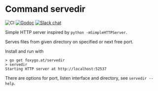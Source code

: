 # Command servedir

![CI](https://github.com/foxygoat/servedir/workflows/ci/badge.svg?branch=master)
[![Godoc](https://img.shields.io/badge/godoc-ref-blue)](https://pkg.go.dev/foxygo.at/servedir)
[![Slack chat](https://img.shields.io/badge/slack-gophers-795679?logo=slack)](https://gophers.slack.com/messages/foxygoat)

Simple HTTP server inspired by `python -mSimpleHTTPServer`.

Serves files from given directory on specified or next free port.

Install and run with

    > go get foxygo.at/servedir
    > servedir
    Starting HTTP server at http://localhost:52537

There are options for port, listen interface and directory, see `servedir --help`.
